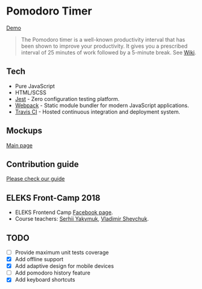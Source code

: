 # Pomodoro Timer

[Demo](https://iliataboo.github.io/pomodoro/)

>The Pomodoro timer is a well-known productivity interval that has been shown to improve your productivity. It gives you a prescribed interval of 25 minutes of work followed by a 5-minute break. See [Wiki](https://en.wikipedia.org/wiki/Pomodoro_Technique).

## Tech

* Pure JavaScript 
* HTML/SCSS
* [Jest](https://jestjs.io) - Zero configuration testing platform.
* [Webpack](https://webpack.js.org/) - Static module bundler for modern JavaScript applications.
* [Travis CI](https://travis-ci.org/) - Hosted continuous integration and deployment system.

## Mockups

[Main page](https://wireframepro.mockflow.com/view/M6548c6686552e55d8af33a86d761a2ba1539675352238#/page/fa2b72f9ff7049b0af7ba1ecc4b8a9b5)

## Contribution guide

[Please check our guide](contributing.md)

## ELEKS Front-Camp 2018

* ELEKS Frontend Camp [Facebook page](https://www.facebook.com/groups/270300106928894/).
* Course teachers: [Serhii Yakymuk](https://github.com/serhii-yakymuk), [Vladimir Shevchuk](https://github.com/dosandk).

## TODO

- [ ] Provide maximum unit tests coverage
- [x] Add offline support
- [x] Add adaptive design for mobile devices
- [ ] Add pomodoro history feature
- [x] Add keyboard shortcuts